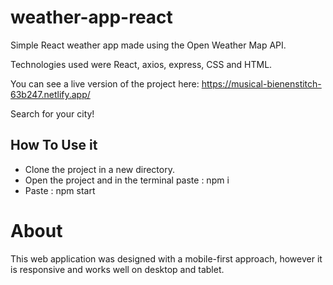 # weather-app-react
Simple React weather app made using the Open Weather Map API. 

Technologies used were React, axios, express, CSS and HTML. 

You can see a live version of the project here: https://musical-bienenstitch-63b247.netlify.app/ 

Search for your city!

## How To Use it

* Clone the project in a new directory.
* Open the project and in the terminal paste : npm i
* Paste : npm start

# About
This web application was designed with a mobile-first approach, however it is responsive and works well on desktop and tablet. 


